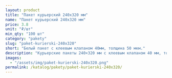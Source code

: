 ```yaml
---
layout: product
title: "Пакет курьерский 240x320 мм"
name: "Пакет курьерский 240x320 мм"
price: 3.8
unit: "₽/шт"
min_qty: "100 шт"
category: "pakety"
slug: "paket-kurierski-240x320"
short: "Белый пакет с клеевым клапаном 40мм, толщина 50 мкм."
description: "Курьерские пакеты 240×320 мм с клеевым клапаном 40 мм, толщина 50 мкм. Прочные упаковочные пакеты для отправки и доставки товаров. Купить оптом в Екатеринбурге с доставкой по России."
images:
  - "/assets/img/paket-kurierski-240x320.png"
permalink: /katalog/pakety/paket-kurierski-240x320/
---
```

